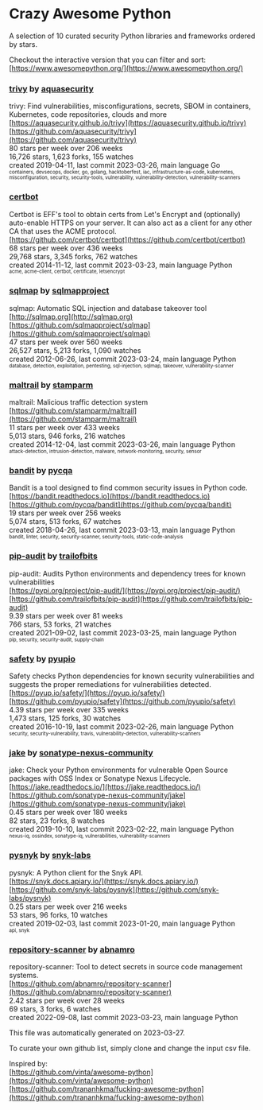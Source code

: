 # Crazy Awesome Python
A selection of 10 curated security Python libraries and frameworks ordered by stars.  

Checkout the interactive version that you can filter and sort: 
[https://www.awesomepython.org/](https://www.awesomepython.org/)  


### [trivy](https://github.com/aquasecurity/trivy) by [aquasecurity](https://github.com/aquasecurity)  
trivy: Find vulnerabilities, misconfigurations, secrets, SBOM in containers, Kubernetes, code repositories, clouds and more  
[https://aquasecurity.github.io/trivy](https://aquasecurity.github.io/trivy)  
[https://github.com/aquasecurity/trivy](https://github.com/aquasecurity/trivy)  
80 stars per week over 206 weeks  
16,726 stars, 1,623 forks, 155 watches  
created 2019-04-11, last commit 2023-03-26, main language Go  
<sub><sup>containers, devsecops, docker, go, golang, hacktoberfest, iac, infrastructure-as-code, kubernetes, misconfiguration, security, security-tools, vulnerability, vulnerability-detection, vulnerability-scanners</sup></sub>


### [certbot](https://github.com/certbot/certbot)  
Certbot is EFF's tool to obtain certs from Let's Encrypt and (optionally) auto-enable HTTPS on your server.  It can also act as a client for any other CA that uses the ACME protocol.  
[https://github.com/certbot/certbot](https://github.com/certbot/certbot)  
68 stars per week over 436 weeks  
29,768 stars, 3,345 forks, 762 watches  
created 2014-11-12, last commit 2023-03-23, main language Python  
<sub><sup>acme, acme-client, certbot, certificate, letsencrypt</sup></sub>


### [sqlmap](https://github.com/sqlmapproject/sqlmap) by [sqlmapproject](https://github.com/sqlmapproject)  
sqlmap: Automatic SQL injection and database takeover tool  
[http://sqlmap.org](http://sqlmap.org)  
[https://github.com/sqlmapproject/sqlmap](https://github.com/sqlmapproject/sqlmap)  
47 stars per week over 560 weeks  
26,527 stars, 5,213 forks, 1,090 watches  
created 2012-06-26, last commit 2023-03-24, main language Python  
<sub><sup>database, detection, exploitation, pentesting, sql-injection, sqlmap, takeover, vulnerability-scanner</sup></sub>


### [maltrail](https://github.com/stamparm/maltrail) by [stamparm](https://github.com/stamparm)  
maltrail: Malicious traffic detection system  
[https://github.com/stamparm/maltrail](https://github.com/stamparm/maltrail)  
11 stars per week over 433 weeks  
5,013 stars, 946 forks, 216 watches  
created 2014-12-04, last commit 2023-03-26, main language Python  
<sub><sup>attack-detection, intrusion-detection, malware, network-monitoring, security, sensor</sup></sub>


### [bandit](https://github.com/pycqa/bandit) by [pycqa](https://github.com/pycqa)  
Bandit is a tool designed to find common security issues in Python code.  
[https://bandit.readthedocs.io](https://bandit.readthedocs.io)  
[https://github.com/pycqa/bandit](https://github.com/pycqa/bandit)  
19 stars per week over 256 weeks  
5,074 stars, 513 forks, 67 watches  
created 2018-04-26, last commit 2023-03-13, main language Python  
<sub><sup>bandit, linter, security, security-scanner, security-tools, static-code-analysis</sup></sub>


### [pip-audit](https://github.com/trailofbits/pip-audit) by [trailofbits](https://github.com/trailofbits)  
pip-audit: Audits Python environments and dependency trees for known vulnerabilities  
[https://pypi.org/project/pip-audit/](https://pypi.org/project/pip-audit/)  
[https://github.com/trailofbits/pip-audit](https://github.com/trailofbits/pip-audit)  
9.39 stars per week over 81 weeks  
766 stars, 53 forks, 21 watches  
created 2021-09-02, last commit 2023-03-25, main language Python  
<sub><sup>pip, security, security-audit, supply-chain</sup></sub>


### [safety](https://github.com/pyupio/safety) by [pyupio](https://github.com/pyupio)  
Safety checks Python dependencies for known security vulnerabilities and suggests the proper remediations for vulnerabilities detected.  
[https://pyup.io/safety/](https://pyup.io/safety/)  
[https://github.com/pyupio/safety](https://github.com/pyupio/safety)  
4.39 stars per week over 335 weeks  
1,473 stars, 125 forks, 30 watches  
created 2016-10-19, last commit 2023-02-26, main language Python  
<sub><sup>security, security-vulnerability, travis, vulnerability-detection, vulnerability-scanners</sup></sub>


### [jake](https://github.com/sonatype-nexus-community/jake) by [sonatype-nexus-community](https://github.com/sonatype-nexus-community)  
jake: Check your Python environments for vulnerable Open Source packages with OSS Index or Sonatype Nexus Lifecycle.  
[https://jake.readthedocs.io/](https://jake.readthedocs.io/)  
[https://github.com/sonatype-nexus-community/jake](https://github.com/sonatype-nexus-community/jake)  
0.45 stars per week over 180 weeks  
82 stars, 23 forks, 8 watches  
created 2019-10-10, last commit 2023-02-22, main language Python  
<sub><sup>nexus-iq, ossindex, sonatype-iq, vulnerabilities, vulnerability-scanners</sup></sub>


### [pysnyk](https://github.com/snyk-labs/pysnyk) by [snyk-labs](https://github.com/snyk-labs)  
pysnyk: A Python client for the Snyk API.  
[https://snyk.docs.apiary.io/](https://snyk.docs.apiary.io/)  
[https://github.com/snyk-labs/pysnyk](https://github.com/snyk-labs/pysnyk)  
0.25 stars per week over 216 weeks  
53 stars, 96 forks, 10 watches  
created 2019-02-03, last commit 2023-01-20, main language Python  
<sub><sup>api, snyk</sup></sub>


### [repository-scanner](https://github.com/abnamro/repository-scanner) by [abnamro](https://github.com/abnamro)  
repository-scanner: Tool to detect secrets in source code management systems.  
[https://github.com/abnamro/repository-scanner](https://github.com/abnamro/repository-scanner)  
2.42 stars per week over 28 weeks  
69 stars, 3 forks, 6 watches  
created 2022-09-08, last commit 2023-03-23, main language Python  


This file was automatically generated on 2023-03-27.  

To curate your own github list, simply clone and change the input csv file.  

Inspired by:  
[https://github.com/vinta/awesome-python](https://github.com/vinta/awesome-python)  
[https://github.com/trananhkma/fucking-awesome-python](https://github.com/trananhkma/fucking-awesome-python)  